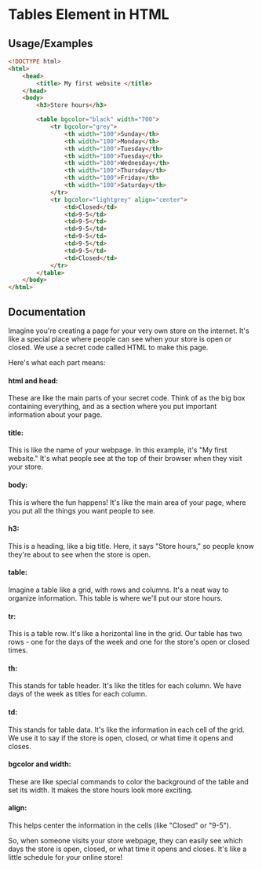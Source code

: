 
# Tables Element in HTML



## Usage/Examples

```html
<!DOCTYPE html>
<html>
    <head>
        <title> My first website </title>
    </head>
    <body>
        <h3>Store hours</h3>

        <table bgcolor="black" width="700">
            <tr bgcolor="grey">
                <th width="100">Sunday</th>
                <th width="100">Monday</th>
                <th width="100">Tuesday</th>
                <th width="100">Tuesday</th>
                <th width="100">Wednesday</th>
                <th width="100">Thursday</th>
                <th width="100">Friday</th>
                <th width="100">Saturday</th>
            </tr>
            <tr bgcolor="lightgrey" align="center">
                <td>Closed</td>
                <td>9-5</td>
                <td>9-5</td>
                <td>9-5</td>
                <td>9-5</td>
                <td>9-5</td>
                <td>9-5</td>
                <td>Closed</td>
            </tr>
        </table>
    </body>
</html>
```


## Documentation

Imagine you're creating a page for your very own store on the internet. It's like a special place where people can see when your store is open or closed. We use a secret code called HTML to make this page.

Here's what each part means:

#### html and head:

These are like the main parts of your secret code. Think of <html> as the big box containing everything, and <head> as a section where you put important information about your page.

#### title:

This is like the name of your webpage. In this example, it's "My first website." It's what people see at the top of their browser when they visit your store.

#### body:

This is where the fun happens! It's like the main area of your page, where you put all the things you want people to see.

#### h3:

This is a heading, like a big title. Here, it says "Store hours," so people know they're about to see when the store is open.

#### table:

Imagine a table like a grid, with rows and columns. It's a neat way to organize information. This table is where we'll put our store hours.

#### tr:

This is a table row. It's like a horizontal line in the grid. Our table has two rows - one for the days of the week and one for the store's open or closed times.

#### th:

This stands for table header. It's like the titles for each column. We have days of the week as titles for each column.

#### td:

This stands for table data. It's like the information in each cell of the grid. We use it to say if the store is open, closed, or what time it opens and closes.

#### bgcolor and width:

These are like special commands to color the background of the table and set its width. It makes the store hours look more exciting.

#### align:

This helps center the information in the cells (like "Closed" or "9-5").

So, when someone visits your store webpage, they can easily see which days the store is open, closed, or what time it opens and closes. It's like a little schedule for your online store! 

